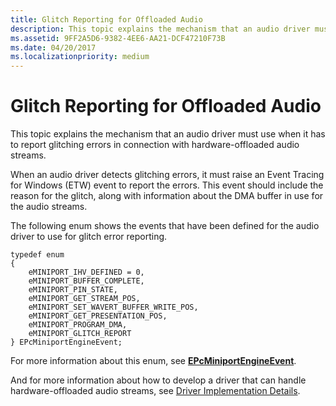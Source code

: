 ```yaml
---
title: Glitch Reporting for Offloaded Audio
description: This topic explains the mechanism that an audio driver must use when it has to report glitching errors in connection with hardware-offloaded audio streams.
ms.assetid: 9FF2A5D6-9382-4EE6-AA21-DCF47210F73B
ms.date: 04/20/2017
ms.localizationpriority: medium
---
```


# Glitch Reporting for Offloaded Audio


This topic explains the mechanism that an audio driver must use when it has to report glitching errors in connection with hardware-offloaded audio streams.

When an audio driver detects glitching errors, it must raise an Event Tracing for Windows (ETW) event to report the errors. This event should include the reason for the glitch, along with information about the DMA buffer in use for the audio streams.

The following enum shows the events that have been defined for the audio driver to use for glitch error reporting.

```ManagedCPlusPlus
typedef enum 
{
    eMINIPORT_IHV_DEFINED = 0, 
    eMINIPORT_BUFFER_COMPLETE,
    eMINIPORT_PIN_STATE,
    eMINIPORT_GET_STREAM_POS,
    eMINIPORT_SET_WAVERT_BUFFER_WRITE_POS,
    eMINIPORT_GET_PRESENTATION_POS,
    eMINIPORT_PROGRAM_DMA,
    eMINIPORT_GLITCH_REPORT
} EPcMiniportEngineEvent;
```

For more information about this enum, see [**EPcMiniportEngineEvent**](https://docs.microsoft.com/windows-hardware/drivers/ddi/content/portcls/ne-portcls-epcminiportengineevent).

And for more information about how to develop a driver that can handle hardware-offloaded audio streams, see [Driver Implementation Details](driver-implementation-details.md).

 

 




